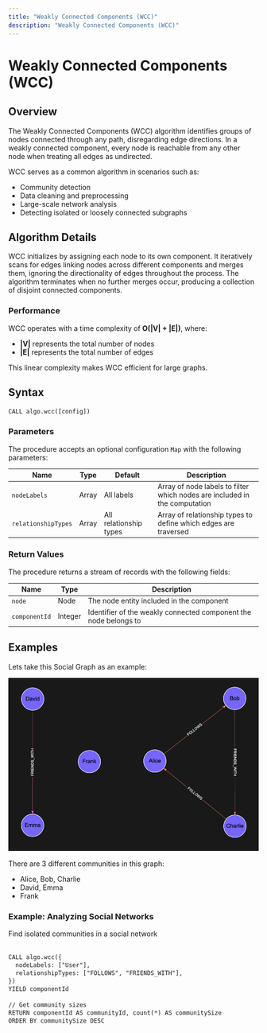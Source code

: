 ```yaml
---
title: "Weakly Connected Components (WCC)"
description: "Weakly Connected Components (WCC)"
---
```


# Weakly Connected Components (WCC)

## Overview

The Weakly Connected Components (WCC) algorithm identifies groups of nodes connected through any path, disregarding edge directions. In a weakly connected component, every node is reachable from any other node when treating all edges as undirected.

WCC serves as a common algorithm in scenarios such as:
- Community detection
- Data cleaning and preprocessing
- Large-scale network analysis
- Detecting isolated or loosely connected subgraphs

## Algorithm Details

WCC initializes by assigning each node to its own component. It iteratively scans for edges linking nodes across different components and merges them, ignoring the directionality of edges throughout the process. The algorithm terminates when no further merges occur, producing a collection of disjoint connected components.

### Performance

WCC operates with a time complexity of **O(|V| + |E|)**, where:
- **|V|** represents the total number of nodes
- **|E|** represents the total number of edges

This linear complexity makes WCC efficient for large graphs.

## Syntax

```cypher
CALL algo.wcc([config])
```

### Parameters

The procedure accepts an optional configuration `Map` with the following parameters:

| Name                | Type  | Default                | Description                                                                      |
|---------------------|-------|------------------------|----------------------------------------------------------------------------------|
| `nodeLabels`        | Array | All labels             | Array of node labels to filter which nodes are included in the computation       |
| `relationshipTypes` | Array | All relationship types | Array of relationship types to define which edges are traversed                  |

### Return Values
The procedure returns a stream of records with the following fields:

| Name          | Type    | Description                                                         |
|---------------|---------|---------------------------------------------------------------------|
| `node`        | Node    | The node entity included in the component                           |
| `componentId` | Integer | Identifier of the weakly connected component the node belongs to    |

## Examples

Lets take this Social Graph as an example:

![Graph BFS](../images/wcc.png)

There are 3 different communities in this graph:
- Alice, Bob, Charlie
- David, Emma
- Frank 

### Example: Analyzing Social Networks

Find isolated communities in a social network
```cypher

CALL algo.wcc({
  nodeLabels: ["User"],
  relationshipTypes: ["FOLLOWS", "FRIENDS_WITH"],
})
YIELD componentId

// Get community sizes
RETURN componentId AS communityId, count(*) AS communitySize
ORDER BY communitySize DESC
```
